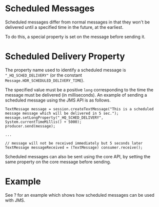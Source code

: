 Scheduled Messages
==================

Scheduled messages differ from normal messages in that they won't be
delivered until a specified time in the future, at the earliest.

To do this, a special property is set on the message before sending it.

Scheduled Delivery Property
===========================

The property name used to identify a scheduled message is
`"_HQ_SCHED_DELIVERY"` (or the constant
`Message.HDR_SCHEDULED_DELIVERY_TIME`).

The specified value must be a positive `long` corresponding to the time
the message must be delivered (in milliseconds). An example of sending a
scheduled message using the JMS API is as follows.

    TextMessage message = session.createTextMessage("This is a scheduled message message which will be delivered in 5 sec.");
    message.setLongProperty("_HQ_SCHED_DELIVERY", System.currentTimeMillis() + 5000);
    producer.send(message);

    ...

    // message will not be received immediately but 5 seconds later
    TextMessage messageReceived = (TextMessage) consumer.receive();

Scheduled messages can also be sent using the core API, by setting the
same property on the core message before sending.

Example
=======

See ? for an example which shows how scheduled messages can be used with
JMS.
